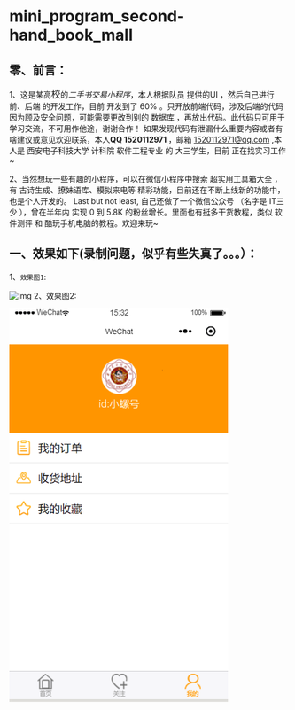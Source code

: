 # mini_program_second-hand_book_mall

## 零、前言：
1、这是某高<big>校</big>的<em>二手书交易小程序</em>，本人根据队员 提供的UI ，然后自己进行 前、后端 的开发工作，目前 开发到了 60% 。只开放前端代码，涉及后端的代码因为顾及安全问题，可能需要更改到别的 数据库 ，再放出代码。此代码只可用于学习交流，不可用作他途，谢谢合作！ 如果发现代码有泄漏什么重要内容或者有啥建议或意见欢迎联系，本人<b>QQ 1520112971 </b>，邮箱  1520112971@qq.com ,本人是 西安电子科技大学 计科院 软件工程专业 的 大三学生，目前 正在找实习工作~ 

2、当然想玩一些有趣的小程序，可以在微信小程序中搜索  超实用工具箱大全 ，有 古诗生成、撩妹语库、模拟来电等 精彩功能，目前还在不断上线新的功能中，也是个人开发的。 Last but not least, 自己还做了一个微信公众号 （名字是 IT三少 ），曾在半年内 实现 0 到 5.8K 的粉丝增长。里面也有挺多干货教程，类似 软件测评 和 酷玩手机电脑的教程。欢迎来玩~

## 一、效果如下(录制问题，似乎有些失真了。。。）：
1、`效果图1`:



















![img](https://github.com/CYBYOB/mini_program_second-hand_book_mall/blob/master/effect_of_screenshots/1.gif)
2、效果图2:




















![](https://github.com/CYBYOB/mini_program_second-hand_book_mall/blob/master/effect_of_screenshots/2.gif)
